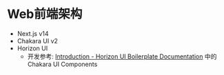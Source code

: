 # Web前端架构

* Next.js v14
* Chakara UI v2
* Horizon UI
	* 开发参考: [Introduction - Horizon UI Boilerplate Documentation](https://horizon-ui.com/docs-boilerplate) 中的Chakara UI Components

